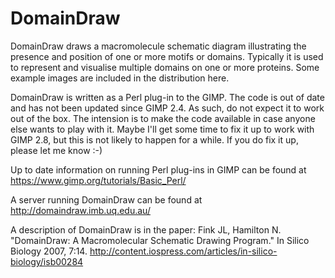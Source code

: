 # DomainDraw
 DomainDraw draws a macromolecule schematic diagram illustrating the presence and position of one or more motifs or domains. Typically it
 is used to represent and visualise multiple domains on one or more proteins. Some example images are included in the distribution here.
 
DomainDraw is written as a Perl plug-in to the GIMP. The code is out of date and has not been updated since GIMP 2.4. As such, do not expect it to work out of the box. The intension is to make the code available in case anyone else wants to play with it. Maybe I'll get some time to fix it up to work with GIMP 2.8, but this is not likely to happen for a while. If you do fix it up, please let me know :-)

Up to date information on running Perl plug-ins in GIMP can be found at https://www.gimp.org/tutorials/Basic_Perl/

A server running DomainDraw can be found at http://domaindraw.imb.uq.edu.au/

A description of DomainDraw is in the paper:
Fink JL, Hamilton N. "DomainDraw: A Macromolecular Schematic Drawing Program." In Silico Biology 2007, 7:14. http://content.iospress.com/articles/in-silico-biology/isb00284


